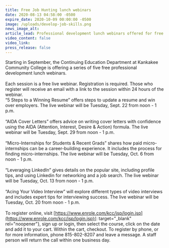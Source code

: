 ```yaml
---
title: Free Job Hunting lunch webinars
date: 2020-08-13 04:58:00 -0500
expire_date: 2020-10-09 00:00:00 -0500
image: /uploads/develop-job-skills.png
news_image_alt:
article_lead: Professional development lunch webinars offered for free
video_content: false
video_link:
press_release: false
---
```


Starting in September, the Continuing Education Department at Kankakee Community College is offering a series of five free professional development lunch webinars.&nbsp;<br><br>Each session is a free live webinar. Registration is required. Those who register will receive an email with a link to the session within 24 hours of the webinar.<br>“5 Steps to a Winning Resume” offers steps to update a resume and win over employers. The live webinar will be Tuesday, Sept. 22 from noon - 1 p.m. &nbsp;<br><br>“AIDA Cover Letters” offers advice on writing cover letters with confidence using the AIDA (Attention, Interest, Desire & Action) formula. The live webinar will be Tuesday, Sept. 29 from noon - 1 p.m.&nbsp;<br><br>“Micro-Internships for Students & Recent Grads” shares how paid micro-internships can be a career-building experience. It includes the process for finding micro-internships. The live webinar will be Tuesday, Oct. 6 from noon - 1 p.m.<br><br>“Leveraging LinkedIn” gives details on the popular site, including profile tips, and using Linkedin for networking and a job search. The live webinar will be Tuesday, Oct. 13 from noon - 1 p.m.&nbsp;<br><br>“Acing Your Video Interview” will explore different types of video interviews and includes expert tips for interviewing success. The live webinar will be Tuesday, Oct. 20 from noon - 1 p.m.<br><br>To register online, visit [https://www.enrole.com/kcc/jsp/login.jsp](https://www.enrole.com/kcc/jsp/login.jsp){: target="_blank" rel="noopener"}, sign up or login, then select the course, click on the date and add it to your cart. Within the cart, checkout. To register by phone, or for more information, phone 815-802-8207 and leave a message. A staff person will return the call within one business day.<br>&nbsp;<br>&nbsp;